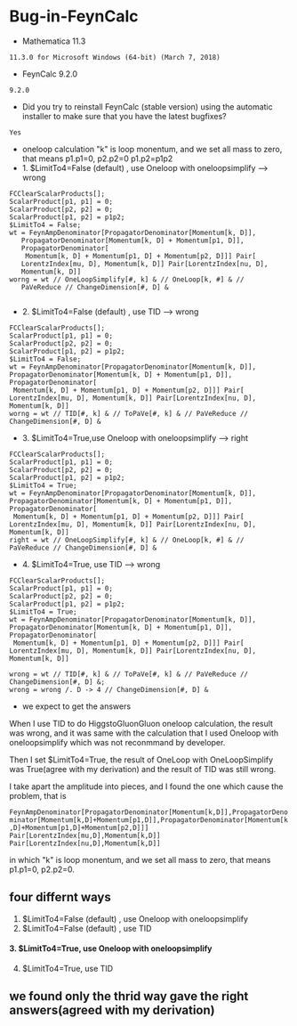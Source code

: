 # Bug-in-FeynCalc  

*  <summary>Mathematica 11.3</summary>    
```11.3.0 for Microsoft Windows (64-bit) (March 7, 2018)```
*  <summary>FeynCalc 9.2.0</summary> 
  ```9.2.0```
*  <summary>Did you try to reinstall FeynCalc (stable version) using the automatic installer to make sure that you have the latest bugfixes?</summary>    
  ```Yes```
  *  <summary>oneloop calculation "k" is loop monentum, and we set all mass to zero, that means p1.p1=0, p2.p2=0  p1.p2=p1p2  </summary>    
  
 *  <summary> 1. $LimitTo4=False (default) , use Oneloop with oneloopsimplify --> wrong </summary> 
 
```
FCClearScalarProducts[];
ScalarProduct[p1, p1] = 0;
ScalarProduct[p2, p2] = 0;
ScalarProduct[p1, p2] = p1p2;
$LimitTo4 = False;  
wt = FeynAmpDenominator[PropagatorDenominator[Momentum[k, D]], 
   PropagatorDenominator[Momentum[k, D] + Momentum[p1, D]], 
   PropagatorDenominator[
    Momentum[k, D] + Momentum[p1, D] + Momentum[p2, D]]] Pair[
   LorentzIndex[mu, D], Momentum[k, D]] Pair[LorentzIndex[nu, D], 
   Momentum[k, D]]  
worng = wt // OneLoopSimplify[#, k] & // OneLoop[k, #] & // 
   PaVeReduce // ChangeDimension[#, D] &
   
   ```
  *  <summary> 2. $LimitTo4=False (default) , use TID  --> wrong </summary> 

   ```
FCClearScalarProducts[];
ScalarProduct[p1, p1] = 0;
ScalarProduct[p2, p2] = 0;
ScalarProduct[p1, p2] = p1p2;
$LimitTo4 = False;
wt = FeynAmpDenominator[PropagatorDenominator[Momentum[k, D]], 
   PropagatorDenominator[Momentum[k, D] + Momentum[p1, D]], 
   PropagatorDenominator[
    Momentum[k, D] + Momentum[p1, D] + Momentum[p2, D]]] Pair[
   LorentzIndex[mu, D], Momentum[k, D]] Pair[LorentzIndex[nu, D], 
   Momentum[k, D]]
worng = wt // TID[#, k] & // ToPaVe[#, k] & // PaVeReduce // 
  ChangeDimension[#, D] &
 
   ```
  *  <summary>3. $LimitTo4=True,use Oneloop with oneloopsimplify --> right  </summary> 
 
   ```
FCClearScalarProducts[];
ScalarProduct[p1, p1] = 0;
ScalarProduct[p2, p2] = 0;
ScalarProduct[p1, p2] = p1p2;
$LimitTo4 = True;
wt = FeynAmpDenominator[PropagatorDenominator[Momentum[k, D]], 
   PropagatorDenominator[Momentum[k, D] + Momentum[p1, D]], 
   PropagatorDenominator[
    Momentum[k, D] + Momentum[p1, D] + Momentum[p2, D]]] Pair[
   LorentzIndex[mu, D], Momentum[k, D]] Pair[LorentzIndex[nu, D], 
   Momentum[k, D]]
right = wt // OneLoopSimplify[#, k] & // OneLoop[k, #] & // 
   PaVeReduce // ChangeDimension[#, D] &
   ```
 *  <summary> 4. $LimitTo4=True, use TID  --> wrong </summary> 
   ```
FCClearScalarProducts[];
ScalarProduct[p1, p1] = 0;
ScalarProduct[p2, p2] = 0;
ScalarProduct[p1, p2] = p1p2;
$LimitTo4 = True;
wt = FeynAmpDenominator[PropagatorDenominator[Momentum[k, D]], 
   PropagatorDenominator[Momentum[k, D] + Momentum[p1, D]], 
   PropagatorDenominator[
    Momentum[k, D] + Momentum[p1, D] + Momentum[p2, D]]] Pair[
   LorentzIndex[mu, D], Momentum[k, D]] Pair[LorentzIndex[nu, D], 
   Momentum[k, D]]

wrong = wt // TID[#, k] & // ToPaVe[#, k] & // PaVeReduce // 
   ChangeDimension[#, D] &;
wrong = wrong /. D -> 4 // ChangeDimension[#, D] &
   ```
   
   

*  <summary>we expect to get the answers </summary> 


When I use TID to do HiggstoGluonGluon oneloop calculation, the result was wrong, and it was same with the calculation that I used Oneloop with oneloopsimplify which was not reconmmand by developer.    
  
Then I set $LimitTo4=True, the result of OneLoop with OneLoopSimplify was True(agree with my derivation) and the result of TID was still wrong.    

I  take apart the amplitude into pieces, and I found the one which cause the problem, that is   

```FeynAmpDenominator[PropagatorDenominator[Momentum[k,D]],PropagatorDenominator[Momentum[k,D]+Momentum[p1,D]],PropagatorDenominator[Momentum[k,D]+Momentum[p1,D]+Momentum[p2,D]]] Pair[LorentzIndex[mu,D],Momentum[k,D]] Pair[LorentzIndex[nu,D],Momentum[k,D]]```
  
in which "k" is loop monentum, and we set all mass to zero, that means p1.p1=0, p2.p2=0.

## four differnt ways

1. $LimitTo4=False (default) , use Oneloop with oneloopsimplify 
2. $LimitTo4=False (default) , use TID  
#### 3. $LimitTo4=True,             use Oneloop with oneloopsimplify 
4. $LimitTo4=True,             use TID

## we found only the thrid way gave the right answers(agreed with my derivation)

